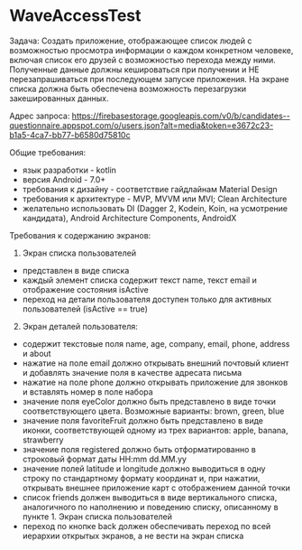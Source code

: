 # WaveAccessTest

Задача:
Создать приложение, отображающее список людей с возможностью просмотра информации о каждом конкретном человеке, включая список его друзей с возможностью перехода между ними. Полученные данные должны кешироваться при получении и НЕ перезапрашиваться при последующем запуске приложения. На экране списка должна быть обеспечена возможность перезагрузки закешированных данных.

Адрес запроса:
https://firebasestorage.googleapis.com/v0/b/candidates--questionnaire.appspot.com/o/users.json?alt=media&token=e3672c23-b1a5-4ca7-bb77-b6580d75810c

Общие требования:
- язык разработки - kotlin
- версия Android - 7.0+
- требования к дизайну - соответствие гайдлайнам Material Design
- требования к архитектуре - MVP, MVVM или MVI; Clean Architecture
- желательно использовать DI (Dagger 2, Kodein, Koin, на усмотрение кандидата), Android Architecture Components, AndroidX

Требования к содержанию экранов:
1. Экран списка пользователей
- представлен в виде списка
- каждый элемент списка содержит текст name, текст email и отображение состояния isActive
- переход на детали пользователя доступен только для активных пользователей (isActive == true)

2. Экран деталей пользователя:
- содержит текстовые поля name, age, company, email, phone, address и about
- нажатие на поле email должно открывать внешний почтовый клиент и добавлять значение поля в качестве адресата письма
- нажатие на поле phone должно открывать приложение для звонков и вставлять номер в поле набора
- значение поля eyeColor должно быть представлено в виде точки соответствующего цвета. Возможные варианты: brown, green, blue
- значение поля favoriteFruit должно быть представлено в виде иконки, соответствующей одному из трех вариантов: apple, banana, strawberry
- значение поля registered должно быть отформатированно в строковый формат даты HH:mm dd.MM.yy
- значение полей latitude и longitude должно выводиться в одну строку по стандартному формату координат и, при нажатии, открывать внешнее приложение карт с отображением данной точки
- список friends должен выводиться в виде вертикального списка, аналогичного по наполнению и поведению списку, описанному в пункте 1. Экран списка пользователей
- переход по кнопке back должен обеспечивать переход по всей иерархии открытых экранов, а не вести на экран списка
